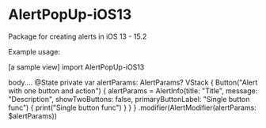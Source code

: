 # AlertPopUp-iOS13

Package for creating alerts in iOS 13 - 15.2

Example usage:

[a sample view]
import AlertPopUp-iOS13

body....
@State private var alertParams: AlertParams?
VStack {
    Button("Alert with one button and action") {
        alertParams = AlertInfo(title: "Title", message: "Description", showTwoButtons: false, primaryButtonLabel: "Single button func") { print("Single button func") }
    }
}
.modifier(AlertModifier(alertParams: $alertParams))
